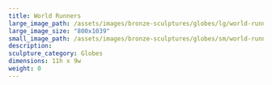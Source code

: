```yaml
---
title: World Runners
large_image_path: /assets/images/bronze-sculptures/globes/lg/world-runners.jpg
large_image_size: "800x1039"
small_image_path: /assets/images/bronze-sculptures/globes/sm/world-runners.jpg
description:
sculpture_category: Globes
dimensions: 11h x 9w
weight: 0
---
```

